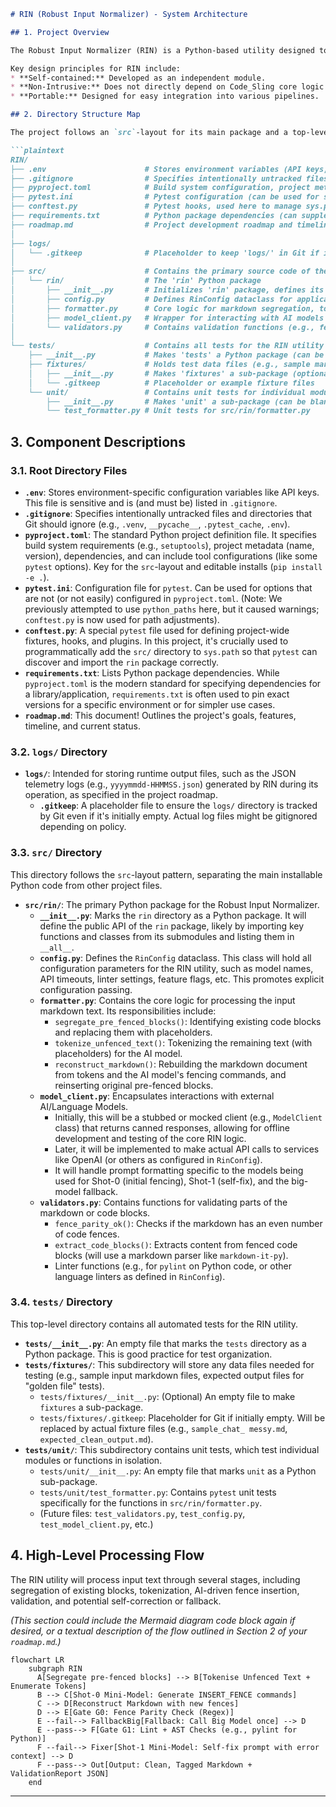 

````markdown
# RIN (Robust Input Normalizer) - System Architecture

## 1. Project Overview

The Robust Input Normalizer (RIN) is a Python-based utility designed to pre-process potentially messy chat transcripts or markdown text. Its primary goal is to ensure that code blocks within the text are correctly identified, fenced with appropriate language tags (initially Python), and pass basic validation (like linting). This process provides more consistently formatted input for downstream tools or AI models, such as Code_Sling.

Key design principles for RIN include:
* **Self-contained:** Developed as an independent module.
* **Non-Intrusive:** Does not directly depend on Code_Sling core logic during its initial development.
* **Portable:** Designed for easy integration into various pipelines.

## 2. Directory Structure Map

The project follows an `src`-layout for its main package and a top-level `tests` directory.

```plaintext
RIN/
├── .env                      # Stores environment variables (API keys, etc.), gitignored
├── .gitignore                # Specifies intentionally untracked files for Git
├── pyproject.toml            # Build system configuration, project metadata, pytest options
├── pytest.ini                # Pytest configuration (can be used for settings not in pyproject.toml)
├── conftest.py               # Pytest hooks, used here to manage sys.path for 'src' layout
├── requirements.txt          # Python package dependencies (can supplement pyproject.toml)
├── roadmap.md                # Project development roadmap and timeline
│
├── logs/
│   └── .gitkeep              # Placeholder to keep 'logs/' in Git if initially empty
│
├── src/                      # Contains the primary source code of the application
│   └── rin/                  # The 'rin' Python package
│       ├── __init__.py       # Initializes 'rin' package, defines its public API (e.g., via __all__)
│       ├── config.py         # Defines RinConfig dataclass for application settings
│       ├── formatter.py      # Core logic for markdown segregation, tokenization, reconstruction
│       ├── model_client.py   # Wrapper for interacting with AI models (initially stubbed)
│       └── validators.py     # Contains validation functions (e.g., fence parity, linters)
│
└── tests/                    # Contains all tests for the RIN utility
    ├── __init__.py           # Makes 'tests' a Python package (can be blank)
    ├── fixtures/             # Holds test data files (e.g., sample markdown inputs/outputs)
    │   ├── __init__.py       # Makes 'fixtures' a sub-package (optional, can be blank)
    │   └── .gitkeep          # Placeholder or example fixture files
    └── unit/                 # Contains unit tests for individual modules
        ├── __init__.py       # Makes 'unit' a sub-package (can be blank)
        └── test_formatter.py # Unit tests for src/rin/formatter.py
````

## 3\. Component Descriptions

### 3.1. Root Directory Files

  * **`.env`**: Stores environment-specific configuration variables like API keys. This file is sensitive and is (and must be) listed in `.gitignore`.
  * **`.gitignore`**: Specifies intentionally untracked files and directories that Git should ignore (e.g., `.venv`, `__pycache__`, `.pytest_cache`, `.env`).
  * **`pyproject.toml`**: The standard Python project definition file. It specifies build system requirements (e.g., `setuptools`), project metadata (name, version), dependencies, and can include tool configurations (like some `pytest` options). Key for the `src`-layout and editable installs (`pip install -e .`).
  * **`pytest.ini`**: Configuration file for `pytest`. Can be used for options that are not (or not easily) configured in `pyproject.toml`. (Note: We previously attempted to use `python_paths` here, but it caused warnings; `conftest.py` is now used for path adjustments).
  * **`conftest.py`**: A special `pytest` file used for defining project-wide fixtures, hooks, and plugins. In this project, it's crucially used to programmatically add the `src/` directory to `sys.path` so that `pytest` can discover and import the `rin` package correctly.
  * **`requirements.txt`**: Lists Python package dependencies. While `pyproject.toml` is the modern standard for specifying dependencies for a library/application, `requirements.txt` is often used to pin exact versions for a specific environment or for simpler use cases.
  * **`roadmap.md`**: This document\! Outlines the project's goals, features, timeline, and current status.

### 3.2. `logs/` Directory

  * **`logs/`**: Intended for storing runtime output files, such as the JSON telemetry logs (e.g., `yyyymmdd-HHMMSS.json`) generated by RIN during its operation, as specified in the project roadmap.
      * **`.gitkeep`**: A placeholder file to ensure the `logs/` directory is tracked by Git even if it's initially empty. Actual log files might be gitignored depending on policy.

### 3.3. `src/` Directory

This directory follows the `src`-layout pattern, separating the main installable Python code from other project files.

  * **`src/rin/`**: The primary Python package for the Robust Input Normalizer.
      * **`__init__.py`**: Marks the `rin` directory as a Python package. It will define the public API of the `rin` package, likely by importing key functions and classes from its submodules and listing them in `__all__`.
      * **`config.py`**: Defines the `RinConfig` dataclass. This class will hold all configuration parameters for the RIN utility, such as model names, API timeouts, linter settings, feature flags, etc. This promotes explicit configuration passing.
      * **`formatter.py`**: Contains the core logic for processing the input markdown text. Its responsibilities include:
          * `segregate_pre_fenced_blocks()`: Identifying existing code blocks and replacing them with placeholders.
          * `tokenize_unfenced_text()`: Tokenizing the remaining text (with placeholders) for the AI model.
          * `reconstruct_markdown()`: Rebuilding the markdown document from tokens and the AI model's fencing commands, and reinserting original pre-fenced blocks.
      * **`model_client.py`**: Encapsulates interactions with external AI/Language Models.
          * Initially, this will be a stubbed or mocked client (e.g., `ModelClient` class) that returns canned responses, allowing for offline development and testing of the core RIN logic.
          * Later, it will be implemented to make actual API calls to services like OpenAI (or others as configured in `RinConfig`).
          * It will handle prompt formatting specific to the models being used for Shot-0 (initial fencing), Shot-1 (self-fix), and the big-model fallback.
      * **`validators.py`**: Contains functions for validating parts of the markdown or code blocks.
          * `fence_parity_ok()`: Checks if the markdown has an even number of code fences.
          * `extract_code_blocks()`: Extracts content from fenced code blocks (will use a markdown parser like `markdown-it-py`).
          * Linter functions (e.g., for `pylint` on Python code, or other language linters as defined in `RinConfig`).

### 3.4. `tests/` Directory

This top-level directory contains all automated tests for the RIN utility.

  * **`tests/__init__.py`**: An empty file that marks the `tests` directory as a Python package. This is good practice for test organization.
  * **`tests/fixtures/`**: This subdirectory will store any data files needed for testing (e.g., sample input markdown files, expected output files for "golden file" tests).
      * `tests/fixtures/__init__.py`: (Optional) An empty file to make `fixtures` a sub-package.
      * `tests/fixtures/.gitkeep`: Placeholder for Git if initially empty. Will be replaced by actual fixture files (e.g., `sample_chat_ messy.md`, `expected_clean_output.md`).
  * **`tests/unit/`**: This subdirectory contains unit tests, which test individual modules or functions in isolation.
      * `tests/unit/__init__.py`: An empty file that marks `unit` as a Python sub-package.
      * `tests/unit/test_formatter.py`: Contains `pytest` unit tests specifically for the functions in `src/rin/formatter.py`.
      * (Future files: `test_validators.py`, `test_config.py`, `test_model_client.py`, etc.)

## 4\. High-Level Processing Flow

The RIN utility will process input text through several stages, including segregation of existing blocks, tokenization, AI-driven fence insertion, validation, and potential self-correction or fallback.

*(This section could include the Mermaid diagram code block again if desired, or a textual description of the flow outlined in Section 2 of your `roadmap.md`.)*

```mermaid
flowchart LR
    subgraph RIN
      A[Segregate pre-fenced blocks] --> B[Tokenise Unfenced Text + Enumerate Tokens]
      B --> C[Shot-0 Mini-Model: Generate INSERT_FENCE commands]
      C --> D[Reconstruct Markdown with new fences]
      D --> E[Gate G0: Fence Parity Check (Regex)]
      E --fail--> FallbackBig[Fallback: Call Big Model once] --> D
      E --pass--> F[Gate G1: Lint + AST Checks (e.g., pylint for Python)]
      F --fail--> Fixer[Shot-1 Mini-Model: Self-fix prompt with error context] --> D
      F --pass--> Out[Output: Clean, Tagged Markdown + ValidationReport JSON]
    end
```

-----

